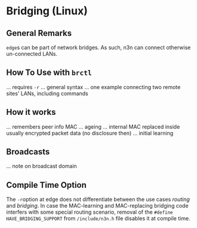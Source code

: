 # Bridging (Linux)

## General Remarks

`edge`s can be part of network bridges. As such, n3n can connect otherwise un-connected LANs.

## How To Use with `brctl`

... requires `-r`
... general syntax 
... one example connecting two remote sites' LANs, including commands

## How it works

... remembers peer info MAC
... ageing
... internal MAC replaced inside usually encrypted packet data (no disclosure then)
... initial learning

## Broadcasts

... note on broadcast domain

## Compile Time Option

The `-r`option at edge does not differentiate between the use cases _routing_ and _bridging_. In case the MAC-learning and MAC-replacing bridging code
interfers with some special routing scenario, removal of the `#define HAVE_BRIDGING_SUPPORT` from `/include/n3n.h` file disables it at compile time.
